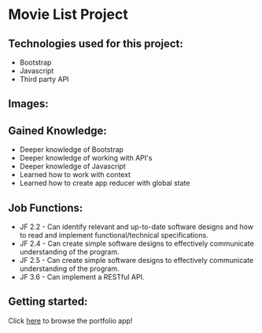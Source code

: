 # Movie List Project

## Technologies used for this project:
- Bootstrap
- Javascript
- Third party API

## Images: 



## Gained Knowledge:
- Deeper knowledge of Bootstrap
- Deeper knowledge of working with API's
- Deeper knowledge of Javascript
- Learned how to work with context
- Learned how to create app reducer with global state


## Job Functions:
- JF 2.2 - Can identify relevant and up-to-date software designs and how to read and implement functional/technical specifications.
- JF 2.4 - Can create simple software designs to effectively communicate understanding of the program.
- JF 2.5 - Can create simple software designs to effectively communicate understanding of the program.
- JF 3.6 - Can implement a RESTful API.

## Getting started:
Click [here](https://chimerical-profiterole-2bbea0.netlify.app/) to browse the portfolio app!